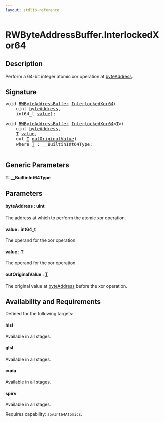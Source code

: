 ```yaml
---
layout: stdlib-reference
---
```


# RWByteAddressBuffer\.InterlockedXor64

## Description

Perform a 64-bit integer atomic xor operation at <span class='code'><a href="interlockedxor64-0b.md#decl-byteAddress" class="code_param">byteAddress</a></span>.



## Signature 

<pre>
<span class="code_keyword">void</span> <a href="index.md" class="code_type">RWByteAddressBuffer</a>.<a href="interlockedxor64-0b.md">InterlockedXor64</a>(
    <span class="code_keyword">uint</span> <a href="interlockedxor64-0b.md#decl-byteAddress" class="code_param">byteAddress</a>,
    int64_t <a href="interlockedxor64-0b.md#decl-value" class="code_param">value</a>);

<span class="code_keyword">void</span> <a href="index.md" class="code_type">RWByteAddressBuffer</a>.<a href="interlockedxor64-0b.md">InterlockedXor64</a>&lt;<a href="interlockedxor64-0b.md#typeparam-T" class="code_type">T</a>&gt;(
    <span class="code_keyword">uint</span> <a href="interlockedxor64-0b.md#decl-byteAddress" class="code_param">byteAddress</a>,
    <a href="interlockedxor64-0b.md#typeparam-T" class="code_type">T</a> <a href="interlockedxor64-0b.md#decl-value" class="code_param">value</a>,
    <span class="code_keyword">out</span> <a href="interlockedxor64-0b.md#typeparam-T" class="code_type">T</a> <a href="interlockedxor64-0b.md#decl-outOriginalValue" class="code_param">outOriginalValue</a>)
    <span class='code_keyword'>where</span> <a href="interlockedxor64-0b.md#typeparam-T" class="code_type">T</a> : __BuiltinInt64Type;

</pre>

## Generic Parameters

####  <a id="typeparam-T"></a>T: \_\_BuiltinInt64Type

## Parameters

####  <a id="decl-byteAddress"></a>byteAddress  : uint
The address at which to perform the atomic xor operation.

####  <a id="decl-value"></a>value  : int64\_t
The operand for the xor operation.

####  <a id="decl-value"></a>value  : [T](interlockedxor64-0b.md#typeparam-T)
The operand for the xor operation.

####  <a id="decl-outOriginalValue"></a>outOriginalValue  : [T](interlockedxor64-0b.md#typeparam-T)
The original value at <span class='code'><a href="interlockedxor64-0b.md#decl-byteAddress" class="code_param">byteAddress</a></span> before the xor operation.


## Availability and Requirements

Defined for the following targets:

#### hlsl
Available in all stages.

#### glsl
Available in all stages.

#### cuda
Available in all stages.

#### spirv
Available in all stages.

Requires capability: `spvInt64Atomics`.



<script>
// Fix .md links to .html when on ReadTheDocs
if (window.location.hostname.includes('readthedocs') || 
    window.location.hostname.includes('rtfd.io')) {
  document.addEventListener('DOMContentLoaded', function() {
    const links = document.querySelectorAll('a');
    links.forEach(link => {
      if (link.getAttribute('href') && link.getAttribute('href').endsWith('.md')) {
        link.href = link.href.replace(/\.md($|#|\?)/, '.html$1');
      }
    });
  });
}
</script>
